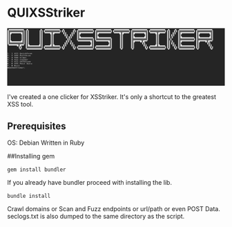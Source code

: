 # QUIXSStriker
![GitHub Logo](introupdate.PNG)

I've created a one clicker for XSStriker. It's only a shortcut to the greatest XSS tool.

## Prerequisites

OS: Debian
Written in Ruby

##Installing gem
```
gem install bundler
```
If you already have bundler proceed with installing the lib.
```
bundle install
```

Crawl domains or Scan and Fuzz endpoints or url/path or even POST Data. seclogs.txt is also dumped to the same directory as the script. 

